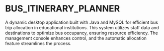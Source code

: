 # BUS_ITINERARY_PLANNER
A dynamic desktop application built with Java and MySQL for efficient bus trip allocation in educational institutions. This system utilizes staff data and destinations to optimize bus occupancy, ensuring resource efficiency. The management console enhances control, and the automatic allocation feature streamlines the process.
